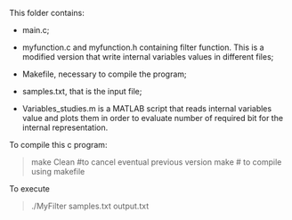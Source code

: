 This folder contains:

- main.c;

- myfunction.c and myfunction.h containing filter function. This is a modified version that write
  internal variables values in different files;

- Makefile, necessary to compile the program;

- samples.txt, that is the input file;

- Variables_studies.m is a MATLAB script that reads internal variables value and plots them in order
  to evaluate number of required bit for the internal representation.


To compile this c program:
> make Clean #to cancel eventual previous version
> make # to compile using makefile

To execute
>./MyFilter samples.txt output.txt